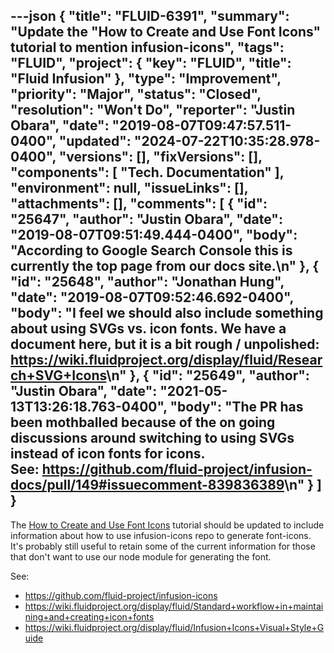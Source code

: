 ---json
{
  "title": "FLUID-6391",
  "summary": "Update the \"How to Create and Use Font Icons\" tutorial to mention infusion-icons",
  "tags": "FLUID",
  "project": {
    "key": "FLUID",
    "title": "Fluid Infusion"
  },
  "type": "Improvement",
  "priority": "Major",
  "status": "Closed",
  "resolution": "Won't Do",
  "reporter": "Justin Obara",
  "date": "2019-08-07T09:47:57.511-0400",
  "updated": "2024-07-22T10:35:28.978-0400",
  "versions": [],
  "fixVersions": [],
  "components": [
    "Tech. Documentation"
  ],
  "environment": null,
  "issueLinks": [],
  "attachments": [],
  "comments": [
    {
      "id": "25647",
      "author": "Justin Obara",
      "date": "2019-08-07T09:51:49.444-0400",
      "body": "According to Google Search Console this is currently the top page from our docs site.\n"
    },
    {
      "id": "25648",
      "author": "Jonathan Hung",
      "date": "2019-08-07T09:52:46.692-0400",
      "body": "I feel we should also include something about using SVGs vs. icon fonts. We have a document here, but it is a bit rough / unpolished: <https://wiki.fluidproject.org/display/fluid/Research+SVG+Icons>\n"
    },
    {
      "id": "25649",
      "author": "Justin Obara",
      "date": "2021-05-13T13:26:18.763-0400",
      "body": "The PR has been mothballed because of the on going discussions around switching to using SVGs instead of icon fonts for icons. See: <https://github.com/fluid-project/infusion-docs/pull/149#issuecomment-839836389>\n"
    }
  ]
}
---
The [How to Create and Use Font Icons](https://docs.fluidproject.org/infusion/development/tutorial-iconFonts/HowToCreateAndUseFontIcons.html) tutorial should be updated to include information about how to use infusion-icons repo to generate font-icons. It's probably still useful to retain some of the current information for those that don't want to use our node module for generating the font. 

See: 

* <https://github.com/fluid-project/infusion-icons>
* <https://wiki.fluidproject.org/display/fluid/Standard+workflow+in+maintaining+and+creating+icon+fonts>
* <https://wiki.fluidproject.org/display/fluid/Infusion+Icons+Visual+Style+Guide>

        